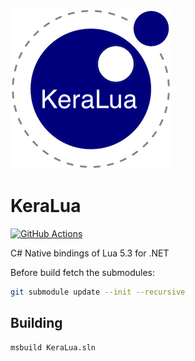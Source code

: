 [![Logo](https://raw.githubusercontent.com/Buerkert/Buerkert.KeraLua/master/KeraLua.png)]()

KeraLua
=======

[![GitHub Actions](https://github.com/Buerkert/Buerkert.KeraLua/workflows/CI/badge.svg)](https://github.com/Buerkert/Buerkert.KeraLua/actions)
<!--[![nuget](https://badgen.net/nuget/v/KeraLua?icon=nuget)](https://www.nuget.org/packages/KeraLua)-->

C# Native bindings of Lua 5.3 for .NET

Before build fetch the submodules:

```sh
git submodule update --init --recursive
```

Building
---------

```sh
msbuild KeraLua.sln
```
